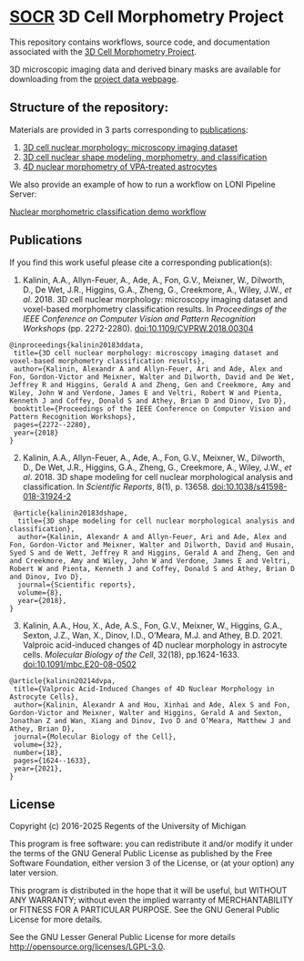 # [SOCR](http://socr.umich.edu/) 3D Cell Morphometry Project

This repository contains workflows, source code, and documentation associated with the [3D Cell Morphometry Project](http://www.socr.umich.edu/projects/3d-cell-morphometry).

3D microscopic imaging data and derived binary masks are available for downloading from the [project data webpage](http://www.socr.umich.edu/projects/3d-cell-morphometry/data.html).

## Structure of the repository:

Materials are provided in 3 parts corresponding to [publications](#Publications):

1. [3D cell nuclear morphology: microscopy imaging dataset](./1_3D_cell_nuclear_morphology:_microscopy_imaging_dataset)
2. [3D cell nuclear shape modeling, morphometry, and classification](./2_3D_cell_nuclear_shape_modeling_morphometry)
3. [4D nuclear morphometry of VPA-treated astrocytes](./3_4D_nuclear_morphometry_vpa_treated_astrocytes)
 
We also provide an example of how to run a workflow on LONI Pipeline Server:

[Nuclear morphometric classification demo workflow](./2_3D_cell_nuclear_shape_modeling_morphometry/demo)

## Publications

If you find this work useful please cite a corresponding publication(s):

1. Kalinin, A.A., Allyn-Feuer, A., Ade, A., Fon, G.V., Meixner, W., Dilworth, D., De Wet, J.R., Higgins, G.A., Zheng, G., Creekmore, A., Wiley, J.W., _et al_. 2018. 3D cell nuclear morphology: microscopy imaging dataset and voxel-based morphometry classification results. In _Proceedings of the IEEE Conference on Computer Vision and Pattern Recognition Workshops_ (pp. 2272-2280). [doi:10.1109/CVPRW.2018.00304](https://doi.org/10.1109/CVPRW.2018.00304)

 ```
@inproceedings{kalinin20183ddata,
  title={3D cell nuclear morphology: microscopy imaging dataset and voxel-based morphometry classification results},
  author={Kalinin, Alexandr A and Allyn-Feuer, Ari and Ade, Alex and Fon, Gordon-Victor and Meixner, Walter and Dilworth, David and De Wet, Jeffrey R and Higgins, Gerald A and Zheng, Gen and Creekmore, Amy and Wiley, John W and Verdone, James E and Veltri, Robert W and Pienta, Kenneth J and Coffey, Donald S and Athey, Brian D and Dinov, Ivo D},
  booktitle={Proceedings of the IEEE Conference on Computer Vision and Pattern Recognition Workshops},
  pages={2272--2280},
  year={2018}
}
```

2. Kalinin, A.A., Allyn-Feuer, A., Ade, A., Fon, G.V., Meixner, W., Dilworth, D., De Wet, J.R., Higgins, G.A., Zheng, G., Creekmore, A., Wiley, J.W., _et al_. 2018. 3D shape modeling for cell nuclear morphological analysis and classification. In _Scientific Reports_, 8(1), p. 13658. [doi:10.1038/s41598-018-31924-2](https://doi.org/10.1038/s41598-018-31924-2)

```
 @article{kalinin20183dshape,
  title={3D shape modeling for cell nuclear morphological analysis and classification},
  author={Kalinin, Alexandr A and Allyn-Feuer, Ari and Ade, Alex and Fon, Gordon-Victor and Meixner, Walter and Dilworth, David and Husain, Syed S and de Wett, Jeffrey R and Higgins, Gerald A and Zheng, Gen and and Creekmore, Amy and Wiley, John W and Verdone, James E and Veltri, Robert W and Pienta, Kenneth J and Coffey, Donald S and Athey, Brian D and Dinov, Ivo D},
  journal={Scientific reports},
  volume={8},
  year={2018},
}
```

3. Kalinin, A.A., Hou, X., Ade, A.S., Fon, G.V., Meixner, W., Higgins, G.A., Sexton, J.Z., Wan, X., Dinov, I.D., O’Meara, M.J. and Athey, B.D. 2021. Valproic acid-induced changes of 4D nuclear morphology in astrocyte cells. _Molecular Biology of the Cell_, 32(18), pp.1624-1633. [doi:10.1091/mbc.E20-08-0502](https://doi.org/10.1091/mbc.E20-08-0502)
 
 ```
@article{kalinin20214dvpa,
  title={Valproic Acid-Induced Changes of 4D Nuclear Morphology in Astrocyte Cells},
  author={Kalinin, Alexandr A and Hou, Xinhai and Ade, Alex S and Fon, Gordon-Victor and Meixner, Walter and Higgins, Gerald A and Sexton, Jonathan Z and Wan, Xiang and Dinov, Ivo D and O’Meara, Matthew J and Athey, Brian D},
  journal={Molecular Biology of the Cell},
  volume={32},
  number={18},
  pages={1624--1633},
  year={2021},
}
```

## License

Copyright (c) 2016-2025 Regents of the University of Michigan

This program is free software: you can redistribute it and/or modify
it under the terms of the GNU General Public License as published by
the Free Software Foundation, either version 3 of the License, or
(at your option) any later version.

This program is distributed in the hope that it will be useful,
but WITHOUT ANY WARRANTY; without even the implied warranty of
MERCHANTABILITY or FITNESS FOR A PARTICULAR PURPOSE.  See the
GNU General Public License for more details.

See the GNU Lesser General Public License for more details http://opensource.org/licenses/LGPL-3.0.
